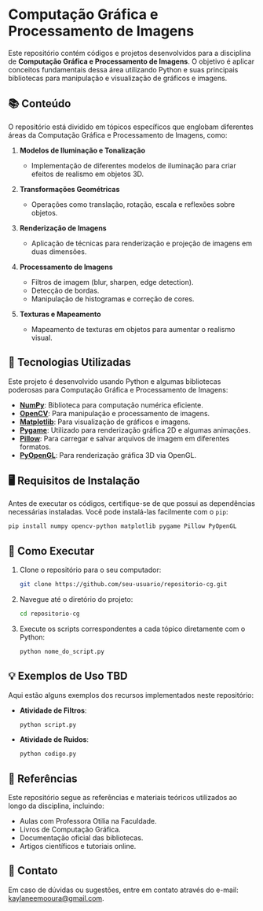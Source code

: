 
# Computação Gráfica e Processamento de Imagens

Este repositório contém códigos e projetos desenvolvidos para a disciplina de **Computação Gráfica e Processamento de Imagens**. O objetivo é aplicar conceitos fundamentais dessa área utilizando Python e suas principais bibliotecas para manipulação e visualização de gráficos e imagens.

## 📚 **Conteúdo**

O repositório está dividido em tópicos específicos que englobam diferentes áreas da Computação Gráfica e Processamento de Imagens, como:

1. **Modelos de Iluminação e Tonalização**
   - Implementação de diferentes modelos de iluminação para criar efeitos de realismo em objetos 3D.
   
2. **Transformações Geométricas**
   - Operações como translação, rotação, escala e reflexões sobre objetos.

3. **Renderização de Imagens**
   - Aplicação de técnicas para renderização e projeção de imagens em duas dimensões.

4. **Processamento de Imagens**
   - Filtros de imagem (blur, sharpen, edge detection).
   - Detecção de bordas.
   - Manipulação de histogramas e correção de cores.

5. **Texturas e Mapeamento**
   - Mapeamento de texturas em objetos para aumentar o realismo visual.

## 🔧 **Tecnologias Utilizadas**

Este projeto é desenvolvido usando Python e algumas bibliotecas poderosas para Computação Gráfica e Processamento de Imagens:

- **[NumPy](https://numpy.org/)**: Biblioteca para computação numérica eficiente.
- **[OpenCV](https://opencv.org/)**: Para manipulação e processamento de imagens.
- **[Matplotlib](https://matplotlib.org/)**: Para visualização de gráficos e imagens.
- **[Pygame](https://www.pygame.org/)**: Utilizado para renderização gráfica 2D e algumas animações.
- **[Pillow](https://python-pillow.org/)**: Para carregar e salvar arquivos de imagem em diferentes formatos.
- **[PyOpenGL](http://pyopengl.sourceforge.net/)**: Para renderização gráfica 3D via OpenGL.

## 🖥️ **Requisitos de Instalação**

Antes de executar os códigos, certifique-se de que possui as dependências necessárias instaladas. Você pode instalá-las facilmente com o `pip`:

```bash
pip install numpy opencv-python matplotlib pygame Pillow PyOpenGL
```

## 🚀 **Como Executar**

1. Clone o repositório para o seu computador:
   ```bash
   git clone https://github.com/seu-usuario/repositorio-cg.git
   ```

2. Navegue até o diretório do projeto:
   ```bash
   cd repositorio-cg
   ```

3. Execute os scripts correspondentes a cada tópico diretamente com o Python:
   ```bash
   python nome_do_script.py
   ```

## 💡 **Exemplos de Uso TBD**

Aqui estão alguns exemplos dos recursos implementados neste repositório:

- **Atividade de Filtros**:
   ```bash
   python script.py
   ```

- **Atividade de Ruidos**:
   ```bash
   python codigo.py
   ```


## 📄 **Referências**

Este repositório segue as referências e materiais teóricos utilizados ao longo da disciplina, incluindo:

- Aulas com Professora Otilia na Faculdade.
- Livros de Computação Gráfica.
- Documentação oficial das bibliotecas.
- Artigos científicos e tutoriais online.

## 📧 **Contato**

Em caso de dúvidas ou sugestões, entre em contato através do e-mail: [kaylaneemooura@gmail.com](mailto:kaylaneemooura@gmail.com).

